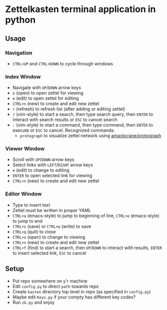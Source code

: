 # Zettelkasten terminal application in python

## Usage

### Navigation

- `CTRL+UP` and `CTRL+DOWN` to cycle through windows

### Index Window

- Navigate with `UP`/`DOWN` arrow keys
- `o` (open) to open zettel for viewing
- `e` (edit) to open zettel for editing
- `CTRL+n` (new) to create and edit new zettel
- `r` (refresh) to refresh list (after adding or editing zettel)
- `/` (vim-style) to start a search, then type search query, then `ENTER` to interact with search results or `ESC` to cancel search
- `:` (vim-style) to start a command, then type command, then `ENTER` to execute or `ESC` to cancel. Recognized commands:
    - `protograph` to visualize zettel network using [amackcrane/protograph](https://github.com/amackcrane/protograph)

### Viewer Window

- Scroll with `UP`/`DOWN` arrow keys
- Select links with `LEFT`/`RIGHT` arrow keys
- `e` (edit) to change to editing
- `ENTER` to open selected link for viewing
- `CTRL+n` (new) to create and edit new zettel

### Editor Window

- Type to insert text
- Zettel must be written in proper YAML
- `CTRL+a` (emacs-style) to jump to beginning of line, `CTRL+e` (emacs-style) to jump to end
- `CTRL+s` (save) or `CTRL+w` (write) to save
- `CTRL+q` (quit) to close
- `CTRL+o` (open) to change to viewing
- `CTRL+n` (new) to create and edit new zettel
- `CTRL+f` (find) to start a search, then `UP`/`DOWN` to interact with results, `ENTER` to insert selected link, `ESC` to cancel

## Setup

- Put repo somewhere on y'r machine
- Edit `config.py` to direct `path` towards repo
- Create `kasten` directory top level in repo (as specified in `config.py`)
- Maybe edit `Keys.py` if your compty has different key codes?
- Run `zk.py` and enjoy
